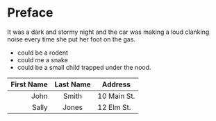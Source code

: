 # Preface
It was a dark and stormy night and the car was making a loud clanking noise every time she put her foot on the gas. 
* could be a rodent
* could me a snake
* could be a small child trapped under the nood. 

|First Name|Last Name|Address|
| --------: | :-------: | ----- |
| John | Smith | 10 Main St. |
|Sally | Jones | 12 Elm St. |